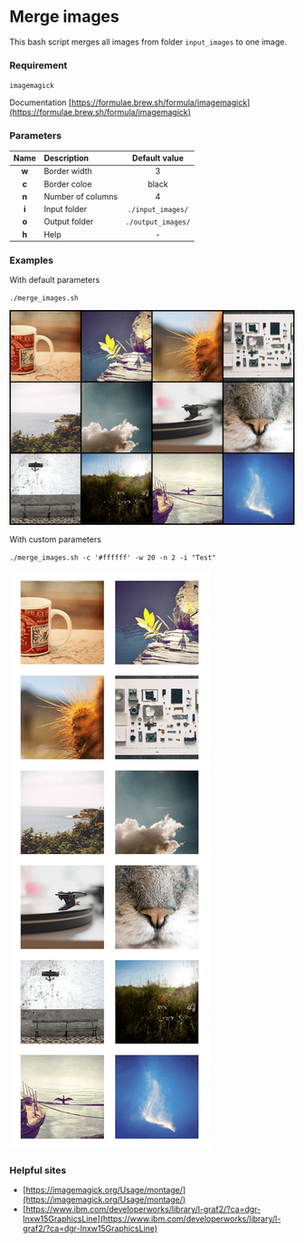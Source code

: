 # Merge images

This bash script merges all images from folder `input_images` to one image.

### Requirement
`imagemagick` 

Documentation
[https://formulae.brew.sh/formula/imagemagick](https://formulae.brew.sh/formula/imagemagick)

### Parameters
|Name|Description|Default value|
|:----:|:-----------|:-----:|
|**w**|Border width|3|
|**c**|Border coloe|black|
|**n**|Number of columns|4|
|**i**|Input folder|`./input_images/`|
|**o**|Output folder|`./output_images/`|
|**h**|Help|-|

### Examples
With default parameters

`./merge_images.sh`

![default](./examples/merged_default.png)

With custom parameters

`./merge_images.sh -c '#ffffff' -w 20 -n 2 -i "Test"`

![custom](./examples/merged_custom.png)

### Helpful sites
* [https://imagemagick.org/Usage/montage/](https://imagemagick.org/Usage/montage/)
* [https://www.ibm.com/developerworks/library/l-graf2/?ca=dgr-lnxw15GraphicsLine](https://www.ibm.com/developerworks/library/l-graf2/?ca=dgr-lnxw15GraphicsLine)
